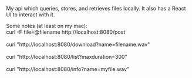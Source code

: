 My api which queries, stores, and retrieves files locally. It also has a React UI to interact with it.

Some notes (at least on my mac):<br/> 
curl -F file=@filename http://localhost:8080/post<br/>  
curl "http://localhost:8080/download?name=filename.wav"<br/>  
curl "http://localhost:8080/list?maxduration=300"<br/>  
curl "http://localhost:8080/info?name=myfile.wav"<br/>  
